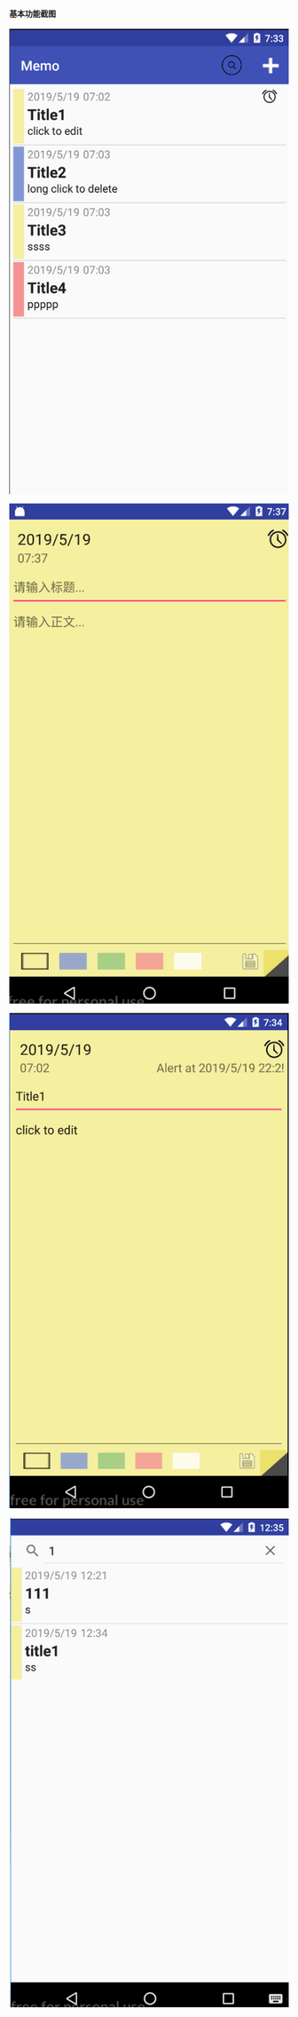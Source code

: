 #### 基本功能截图

![现有条目展示](noteList.png)

![增加Note](addNote.png)

![编辑条目](edit.png)

![搜索条目](search.png)